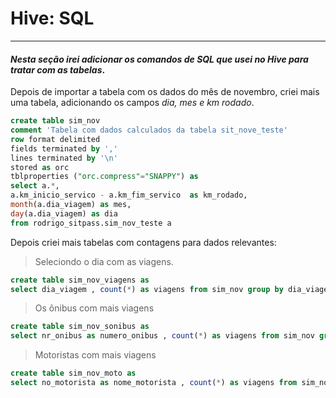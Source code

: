 # Hive: SQL
----
#### _Nesta seção irei adicionar os comandos de SQL que usei no Hive para tratar com as tabelas_.

Depois de importar a tabela com os dados do mês de novembro, criei mais uma tabela, adicionando os campos _dia, mes e km rodado_.

```sql
create table sim_nov
comment 'Tabela com dados calculados da tabela sit_nove_teste'
row format delimited
fields terminated by ','
lines terminated by '\n'
stored as orc
tblproperties ("orc.compress"="SNAPPY") as
select a.*,
a.km_inicio_servico - a.km_fim_servico  as km_rodado,
month(a.dia_viagem) as mes,
day(a.dia_viagem) as dia
from rodrigo_sitpass.sim_nov_teste a
```

Depois criei mais tabelas com contagens para dados relevantes:

>Seleciondo o dia com as viagens.

```sql
create table sim_nov_viagens as
select dia_viagem , count(*) as viagens from sim_nov group by dia_viagem order by dia_viagem desc
```

>Os ônibus com mais viagens   

```sql
create table sim_nov_sonibus as
select nr_onibus as numero_onibus , count(*) as viagens from sim_nov group by nr_onibus order by viagens desc
```
>Motoristas com mais viagens  

```sql
create table sim_nov_moto as
select no_motorista as nome_motorista , count(*) as viagens from sim_nov group by no_motorista order by viagens desc

```
